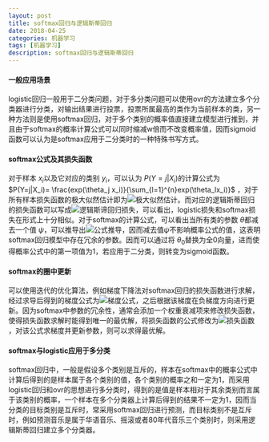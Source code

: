 ```yaml
---
layout: post
title: softmax回归与逻辑斯蒂回归
date: 2018-04-25
categories: 机器学习
tags: [机器学习]
description: softmax回归与逻辑斯蒂回归
---
```


#### 一般应用场景

logistic回归一般用于二分类问题，对于多分类问题可以使用ovr的方法建立多个分类器进行分类，对输出结果进行投票，投票所属最高的类作为当前样本的类，另一种方法则是使用softmax回归，对于多个类别的概率值直接建立模型进行推到，并且由于softmax的概率计算公式可以同时缩减w倍而不改变概率值，因而sigmoid函数可以认为是softmax应用于二分类时的一种特殊书写方式。

#### softmax公式及其损失函数

对于样本 $x_i$以及它对应的类别 $y_i$，可以认为 $P(Y=j|X_i)$的计算公式为 $P(Y=j|X_i)= \frac{exp(\theta_j x_i)}{\sum_{l=1}^{n}exp(\theta_lx_i)}$ ，对于所有样本损失函数的极大似然估计即为![极大似然估计](http://deeplearning.stanford.edu/wiki/images/math/7/6/3/7634eb3b08dc003aa4591a95824d4fbd.png)。而对应的逻辑斯蒂回归的损失函数可以写成![逻辑斯谛回归损失](http://deeplearning.stanford.edu/wiki/images/math/5/4/9/5491271f19161f8ea6a6b2a82c83fc3a.png)，可以看出，logistic损失和softmax损失在形式上十分相似。对于softmax的计算公式，可以看出当所有类的参数 $\theta$都减去一个值 $\psi$，可以推导出![公式推导](http://deeplearning.stanford.edu/wiki/images/math/d/8/0/d8076908fb40b49db821dc410b03700f.png)，因而减去值$\psi$不影响概率公式的值，这表明softmax回归模型中存在冗余的参数。因而可以通过将 $\theta_0$替换为全0向量，进而使得概率公式中的第一项值为1，若应用于二分类，则转变为sigmoid函数。

#### softmax的圈中更新

可以使用迭代的优化算法，例如梯度下降法对softmax回归的损失函数进行求解，经过求导后得到的梯度公式为![梯度公式](http://deeplearning.stanford.edu/wiki/images/math/5/9/e/59ef406cef112eb75e54808b560587c9.png)，之后根据该梯度在负梯度方向进行更新。因为softmax中参数的冗余性，通常会添加一个权重衰减项来修改损失函数，使得损失函数求解时能得到唯一的最优解，将损失函数的公式修改为![损失函数](http://deeplearning.stanford.edu/wiki/images/math/4/7/1/471592d82c7f51526bb3876c6b0f868d.png)，对该公式求梯度并更新参数，则可以求得最优解。

#### softmax与logistic应用于多分类

softmax回归中，一般是假设多个类别是互斥的，样本在softmax中的概率公式中计算后得到的是样本属于各个类别的值，各个类别的概率之和一定为1，而采用logistic回归和ovr的思想进行多分类时，得到的是值是样本相对于其余类别而言属于该类别的概率，一个样本在多个分类器上计算后得到的结果不一定为1，因而当分类的目标类别是互斥时，常采用softmax回归进行预测，而目标类别不是互斥时，例如预测音乐是属于华语音乐、摇滚或者80年代音乐三个类别时，则采用逻辑斯蒂回归建立多个分类器。
